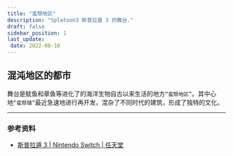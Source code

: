 ```yaml
---
title: "蛮颓地区"
description: "Splatoon3 斯普拉遁 3 的舞台."
draft: false
sidebar_position: 1
last_update:  
 date: 2022-08-10 
---
```


## 混沌地区的都市

舞台是鱿鱼和章鱼等进化了的海洋生物自古以来生活的地方`“蛮颓地区”`。其中心地`“蛮颓镇”`最近急速地进行再开发，混杂了不同时代的建筑，形成了独特的文化。


---
### 参考资料
- [斯普拉遁 3 | Nintendo Switch | 任天堂](https://www.nintendo.com.hk/switch/av5ja/)
